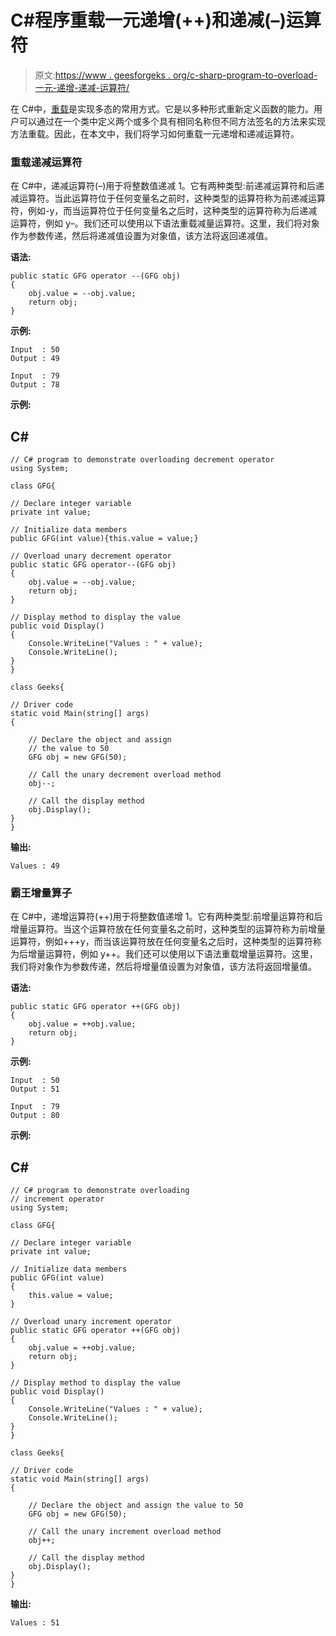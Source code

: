 # C#程序重载一元递增(++)和递减(–)运算符

> 原文:[https://www . geesforgeks . org/c-sharp-program-to-overload-一元-递增-递减-运算符/](https://www.geeksforgeeks.org/c-sharp-program-to-overload-unary-increment-and-decrement-operators/)

在 C#中，[重载](https://www.geeksforgeeks.org/c-sharp-method-overloading/)是实现多态的常用方式。它是以多种形式重新定义函数的能力。用户可以通过在一个类中定义两个或多个具有相同名称但不同方法签名的方法来实现方法重载。因此，在本文中，我们将学习如何重载一元递增和递减运算符。

### 重载递减运算符

在 C#中，递减运算符(–)用于将整数值递减 1。它有两种类型:前递减运算符和后递减运算符。当此运算符位于任何变量名之前时，这种类型的运算符称为前递减运算符，例如-y，而当运算符位于任何变量名之后时，这种类型的运算符称为后递减运算符，例如 y–。我们还可以使用以下语法重载减量运算符。这里，我们将对象作为参数传递，然后将递减值设置为对象值，该方法将返回递减值。

**语法:**

```
public static GFG operator --(GFG obj)
{
    obj.value = --obj.value;
    return obj;
}
```

**示例:**

```
Input  : 50
Output : 49

Input  : 79
Output : 78
```

**示例:**

## C#

```
// C# program to demonstrate overloading decrement operator
using System;

class GFG{

// Declare integer variable
private int value;

// Initialize data members
public GFG(int value){this.value = value;}

// Overload unary decrement operator
public static GFG operator--(GFG obj)
{
    obj.value = --obj.value;
    return obj;
}

// Display method to display the value
public void Display()
{
    Console.WriteLine("Values : " + value);
    Console.WriteLine();
}
}

class Geeks{

// Driver code
static void Main(string[] args)
{

    // Declare the object and assign
    // the value to 50
    GFG obj = new GFG(50);

    // Call the unary decrement overload method
    obj--;

    // Call the display method
    obj.Display();
}
}
```

**输出:**

```
Values : 49
```

### 霸王增量算子

在 C#中，递增运算符(++)用于将整数值递增 1。它有两种类型:前增量运算符和后增量运算符。当这个运算符放在任何变量名之前时，这种类型的运算符称为前增量运算符，例如+++y，而当该运算符放在任何变量名之后时，这种类型的运算符称为后增量运算符，例如 y++。我们还可以使用以下语法重载增量运算符。这里，我们将对象作为参数传递，然后将增量值设置为对象值，该方法将返回增量值。

**语法:**

```
public static GFG operator ++(GFG obj)
{
    obj.value = ++obj.value;
    return obj;
}
```

**示例:**

```
Input  : 50
Output : 51

Input  : 79
Output : 80
```

**示例:**

## C#

```
// C# program to demonstrate overloading
// increment operator
using System;

class GFG{

// Declare integer variable
private int value;

// Initialize data members
public GFG(int value)
{
    this.value = value;
}

// Overload unary increment operator
public static GFG operator ++(GFG obj)
{
    obj.value = ++obj.value;
    return obj;
}

// Display method to display the value
public void Display()
{
    Console.WriteLine("Values : " + value);
    Console.WriteLine();
}
}

class Geeks{

// Driver code
static void Main(string[] args)
{

    // Declare the object and assign the value to 50
    GFG obj = new GFG(50);

    // Call the unary increment overload method
    obj++;

    // Call the display method
    obj.Display();
}
}
```

**输出:**

```
Values : 51
```